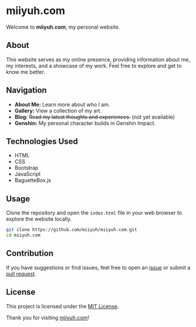 # miiyuh.com

Welcome to **miiyuh.com**, my personal website.

## About

This website serves as my online presence, providing information about me, my interests, and a showcase of my work. Feel free to explore and get to know me better.

## Navigation

- **About Me:** Learn more about who I am.
- **Gallery:** View a collection of my art.
- **Blog:** ~~Read my latest thoughts and experiences.~~ (not yet available)
- **Genshin:** My personal character builds in Genshin Impact.

## Technologies Used

- HTML
- CSS
- Bootstrap
- JavaScript
- BaguetteBox.js

## Usage

Clone the repository and open the `index.html` file in your web browser to explore the website locally.

```bash
git clone https://github.com/miiyuh/miiyuh.com.git
cd miiyuh.com
```

## Contribution

If you have suggestions or find issues, feel free to open an [issue](https://github.com/miiyuh/miiyuh.com/issues) or submit a [pull request](https://github.com/miiyuh/miiyuh.com/pulls).

## License

This project is licensed under the [MIT License](LICENSE).

Thank you for visiting [miiyuh.com](https://miiyuh.com)!
